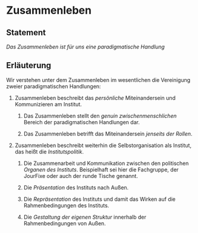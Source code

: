 <!---
   NAME - The NAME of this project is:
ethos

  FILE - The FILENAME of the current file is:
/a5.md

  CREATION - This project was CREATED on:
2017-01-28-16:15:00 UTC

  MODIFICATION - This project was last MODIFIED on:
2017-01-28-16:15:00 UTC

  VERSION - The current VERSION of this project is:
<git-commit-hash>-2017-01-28-16:15:00 UTC

  CREATOR(S) - This project was CREATED by:
Michael Czechowski, Martin Maga

  CONTACT - You can CONTACT the creator(s) or developer(s) of this project at:
E-Mail: mail@martinmaga.de

  COPYRIGHT - The COPYRIGHT holder of this project is:
COPYRIGHT (c) 2016 Martin Maga

  LICENSE - This project is LICENSED under the following license:
Martin Maga 2016 CC BY-SA 4.0 https://creativecommons.org

  SUBFILE – This is a SUBFILE! For more INFORMATION on this project go to:
/README.md
--->
# Zusammenleben
## Statement

*Das Zusammenleben ist für uns eine paradigmatische Handlung*

## Erläuterung
Wir  verstehen unter dem Zusammenleben im wesentlichen die Vereinigung zweier paradigmatischen Handlungen:

1. Zusammenleben beschreibt das *persönliche* Miteinandersein und Kommunizieren am Institut.

    1. Das Zusammenleben stellt den *genuin zwischenmenschlichen* Bereich der paradigmatischen Handlungen dar.

    2. Das Zusammenleben betrifft das Miteinandersein *jenseits der Rollen*.

2. Zusammenleben  beschreibt weiterhin die Selbstorganisation als Institut, das heißt die *Institutspolitik*.

    1. Die Zusammenarbeit und Kommunikation zwischen den politischen *Organen des Instituts*.
    Beispielhaft sei hier die Fachgruppe, der JourFixe oder auch der runde Tische genannt.

    2. Die *Präsentation* des Instituts nach Außen.

    3. Die *Repräsentation* des Instituts und damit das Wirken auf die Rahmenbedingungen des Instituts.

    4. Die *Gestaltung der eigenen Struktur* innerhalb der Rahmenbedingungen von Außen.
